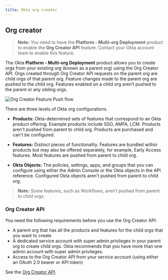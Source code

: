 ```yaml
---
title: Okta org creator
---
```

## Org creator

> **Note:** You need to have the **Platform - Multi-org Deployment** product to enable the **Org Creator API** feature. Contact your Okta account team to enable this feature.

The Okta **Platform - Multi-org Deployment** product allows you to create orgs from your existing org (known as a parent org) using the Org Creator API. Orgs created through Org Creator API requests on the parent org are child orgs of that parent org. Feature changes made to the parent org are pushed to the child org. Features enabled on a child org aren’t pushed to the parent or any sibling orgs.

<div class="three-quarter">

![Org Creator Feature Push flow](/img/concepts/OrgCreatorFeaturePush.png)

</div>

There are three levels of Okta org configurations.

- **Products:** Okta-determined sets of features that correspond to an Okta product offering. Example products include SSO, AMFA, LCM. Products aren't pushed from parent to child org. Products are purchased and can't be configured.

- **Features:** Distinct pieces of functionality. Features are bundled within products but may also be offered separately, for example, Early Access features. Most features are pushed from parent to child org.

- **Okta Objects:** The policies, settings, apps, and groups that you can configure using either the Admin Console or the Okta objects in the API reference. Configured Okta objects aren't pushed from parent to child org.

> **Note:** Some features, such as Workflows, aren't pushed from parent to child orgs.

### Org Creator API

You need the following requirements before you use the Org Creator API:

 - A parent org that has all the products and features for the child orgs that you want to create
- A dedicated service account with super admin privileges in your parent org to create child orgs. Okta recommends that you have more than one admin account with super admin privileges.
- Access to the Org Creator API from your service account (using either an OAuth 2.0 bearer or API token)

See the [Org Creator API](https://preview.redoc.ly/oktadev/tbs-okta-639083-org-creator-api/openapi/okta-management/management/tag/OrgCreation/).